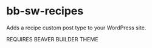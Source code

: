 # bb-sw-recipes
Adds a recipe custom post type to your WordPress site. 

REQUIRES BEAVER BUILDER THEME
